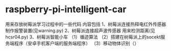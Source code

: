# raspberry-pi-intelligent-car
用来存放树莓派学习过程中的一些代码
内容包括
1、树莓派连接热释电红外传感器 制作报警装置(见warning.py)
2、树莓派连接超声波传感器 用来检测距离(见hcsr04.py)
3、树莓派智能小车
    （1）循迹算法
    （2）搭建在树莓派上的socekt服务端程序（安卓手机客户端的服务端程序）
    （3）移动物体识别（）
